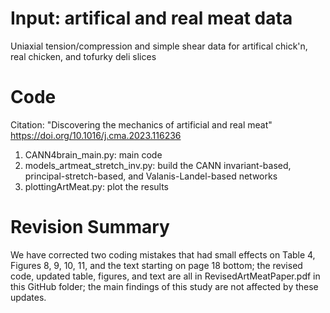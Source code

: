 # Input: artifical and real meat data
Uniaxial tension/compression and simple shear data for artifical chick'n, real chicken, and tofurky deli slices

# Code
Citation: "Discovering the mechanics of artificial and real meat" https://doi.org/10.1016/j.cma.2023.116236
1. CANN4brain_main.py: main code
2. models_artmeat_stretch_inv.py: build the CANN invariant-based, principal-stretch-based, and Valanis-Landel-based networks
3. plottingArtMeat.py: plot the results

# Revision Summary
We have corrected two coding mistakes that had small effects on Table 4, Figures 8, 9, 10, 11, and the text starting on page 18 bottom; the revised code, updated table, figures, and text are all in RevisedArtMeatPaper.pdf in this GitHub folder; the main findings of this study are not affected by these updates.
